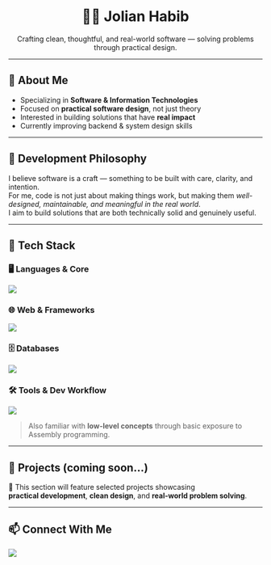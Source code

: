 <!-- Developer Icon -->
<h1 align="center">👨‍💻 Jolian Habib</h1>

<p align="center">
Crafting clean, thoughtful, and real-world software — solving problems through practical design.
</p>

---

## 🧭 About Me
- Specializing in **Software & Information Technologies**
- Focused on **practical software design**, not just theory
- Interested in building solutions that have **real impact**
- Currently improving backend & system design skills

---

## 🌱 Development Philosophy
I believe software is a craft — something to be built with care, clarity, and intention.  
For me, code is not just about making things work, but making them *well-designed, maintainable, and meaningful in the real world*.  
I aim to build solutions that are both technically solid and genuinely useful.

---

## 🧰 Tech Stack

### 🖥️ Languages & Core
<p>
  <img src="https://skillicons.dev/icons?i=java,python,cpp,c" />
</p>

### 🌐 Web & Frameworks
<p>
  <img src="https://skillicons.dev/icons?i=html,css,js,nodejs,react" />
</p>

### 🗄️ Databases
<p>
  <img src="https://skillicons.dev/icons?i=postgres,mysql,mongodb" />
</p>

### 🛠️ Tools & Dev Workflow
<p>
  <img src="https://skillicons.dev/icons?i=git,github,vscode,linux,docker" />
</p>

> Also familiar with **low-level concepts** through basic exposure to Assembly programming.

---

## 🚀 Projects (coming soon...)
📌 This section will feature selected projects showcasing  
**practical development**, **clean design**, and **real-world problem solving**.

---

## 📫 Connect With Me
<p>
  <a href="https://github.com/JolianHabib">
    <img src="https://skillicons.dev/icons?i=github" />
  </a>
</p>
